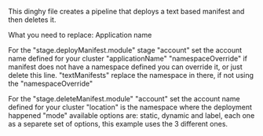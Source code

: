 This dinghy file creates a pipeline that deploys a text based manifest and then deletes it.

What you need to replace:
Application name

For the "stage.deployManifest.module" stage
"account" set the account name defined for your cluster
"applicationName" 
"namespaceOverride" if manifest does not have a namespace defined you can override it, or just delete this line.
"textManifests" replace the namespace in there, if not using the "namespaceOverride"

For the "stage.deleteManifest.module"
"account" set the account name defined for your cluster
"location" is the namespace where the deployment happened
"mode" available options are: static, dynamic and label, each one as a separete set of options, this example uses the 3 different ones.
